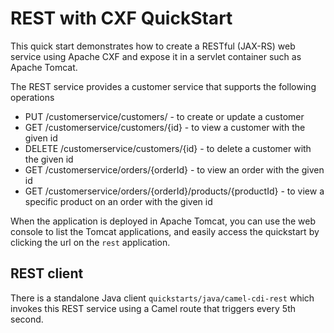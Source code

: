 # REST with CXF QuickStart

This quick start demonstrates how to create a RESTful (JAX-RS) web service using Apache CXF and expose it in a servlet container such as Apache Tomcat.

The REST service provides a customer service that supports the following operations
 
- PUT /customerservice/customers/ - to create or update a customer
- GET /customerservice/customers/{id} - to view a customer with the given id
- DELETE /customerservice/customers/{id} - to delete a customer with the given id
- GET /customerservice/orders/{orderId} - to view an order with the given id
- GET /customerservice/orders/{orderId}/products/{productId} - to view a specific product on an order with the given id

When the application is deployed in Apache Tomcat, you can use the web console to list the Tomcat applications, and easily access the quickstart by clicking the url on the `rest` application.


## REST client

There is a standalone Java client `quickstarts/java/camel-cdi-rest` which invokes this REST service using a Camel route that triggers every 5th second.

